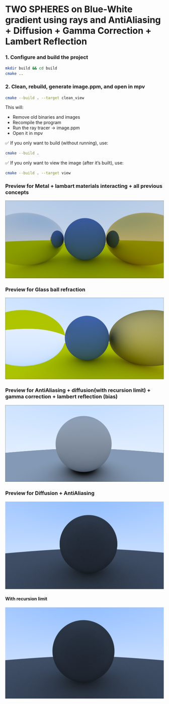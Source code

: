 # TWO SPHERES on Blue-White gradient using rays and AntiAliasing + Diffusion + Gamma Correction + Lambert Reflection

### 1. Configure and build the project
```bash
mkdir build && cd build
cmake ..
```

### 2. Clean, rebuild, generate image.ppm, and open in mpv
```bash
cmake --build . --target clean_view
```
This will:
- Remove old binaries and images  
- Recompile the program  
- Run the ray tracer → image.ppm  
- Open it in mpv  

✅ If you only want to build (without running), use:
```bash
cmake --build .
```
✅ If you only want to view the image (after it’s built), use:
```bash
cmake --build . --target view
```
### Preview for Metal + lambart materials interacting + all previous concepts
![Metal + lamber](assets/image-5.png)

### Preview for Glass ball refraction
![Glass material refraction](assets/image-7.png)

### Preview for AntiAliasing + diffusion(with recursion limit) + gamma correction + lambert reflection (bias)
![Current working model](assets/image-4.png)

### Preview for Diffusion + AntiAliasing
![Current Working Version](assets/image-1.png)

#### With recursion limit
![Alt img with Recursion depth set](assets/image-3.png)



